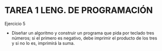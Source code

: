 # TAREA 1 LENG. DE PROGRAMACIÓN
Ejercicio 5

*  Diseñar un algoritmo y construir un programa que pida por teclado tres números;
si el primero es negativo, debe imprimir el producto de los tres y si no lo es, imprimirá la suma.
